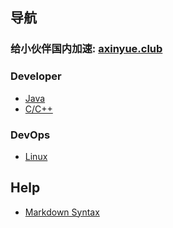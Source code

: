 ## 导航
### 给小伙伴国内加速: [axinyue.club](http://axinyue.club)
### Developer
* [Java](developer/Java/main_java.md)
* [C/C++](develoer/C/main.c.md)

### DevOps
* [Linux](devops/linux/main_linux.md)

## Help
* [Markdown Syntax](https://docs.github.com/en/free-pro-team@latest/github/writing-on-github/basic-writing-and-formatting-syntax)
